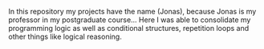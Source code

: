 In this repository my projects have the name (Jonas), because Jonas is my professor in my postgraduate course...
Here I was able to consolidate my programming logic as well as conditional structures, repetition loops and other things like logical reasoning.
